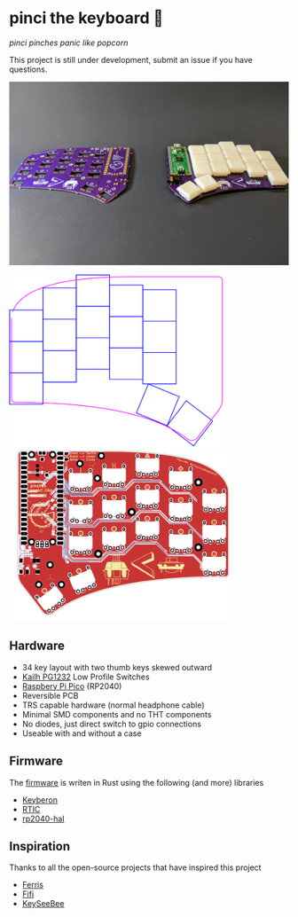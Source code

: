 # pinci the keyboard 🦐

*pinci pinches panic like popcorn*

This project is still under development, submit an issue if you have questions.

![](./doc/blank_and_populated.jpg)

<p float="left">
<img src="./cad/pinci-layout.svg" width="385" />
<img src="./pcb/pinci-brd-0.1.svg" width="400" />
</p>

## Hardware

- 34 key layout with two thumb keys skewed outward
- [Kailh PG1232](https://www.kailhswitch.com/news/pg1232-keyboard-switch-brief-introduction-21834938.html) Low Profile Switches
- [Raspbery Pi Pico](https://www.raspberrypi.org/products/raspberry-pi-pico/) (RP2040)
- Reversible PCB
- TRS capable hardware (normal headphone cable)
- Minimal SMD components and no THT components
- No diodes, just direct switch to gpio connections
- Useable with and without a case

## Firmware

The [firmware](https://github.com/camrbuss/pinci/blob/main/firmware/src/main.rs) is writen in Rust using the following (and more) libraries

- [Keyberon](https://github.com/TeXitoi/keyberon)
- [RTIC](https://github.com/rtic-rs/cortex-m-rtic)
- [rp2040-hal](https://github.com/rp-rs/rp-hal/tree/main/rp2040-hal)

## Inspiration

Thanks to all the open-source projects that have inspired this project

- [Ferris](https://github.com/pierrechevalier83/ferris)
- [Fifi](https://github.com/raychengy/fifi_split_keeb)
- [KeySeeBee](https://github.com/TeXitoi/keyseebee)

